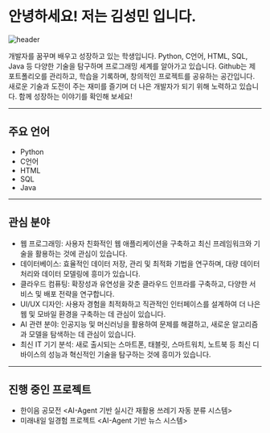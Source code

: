 # 안녕하세요! 저는 김성민 입니다.

![header](https://capsule-render.vercel.app/api?type=waving&color=gradient&height=300&section=header&text=Hi!%20My%20name%20is%20KSM%20%F0%9F%A4%97)


개발자를 꿈꾸며 배우고 성장하고 있는 학생입니다. Python, C언어, HTML, SQL, Java 등 다양한 기술을 탐구하며 프로그래밍 세계를 알아가고 있습니다. Github는 제 포트폴리오를 관리하고, 학습을 기록하며, 창의적인 프로젝트를 공유하는 공간입니다. 새로운 기술과 도전이 주는 재미를 즐기며 더 나은 개발자가 되기 위해 노력하고 있습니다. 함께 성장하는 이야기를 확인해 보세요!

------------------------------------------------------------
## 주요 언어
- Python
- C언어
- HTML
- SQL
- Java

------------------------------------------------------------
## 관심 분야
- 웹 프로그래밍: 사용자 친화적인 웹 애플리케이션을 구축하고 최신 프레임워크와 기술을 활용하는 것에 관심이 있습니다.
- 데이터베이스: 효율적인 데이터 저장, 관리 및 최적화 기법을 연구하며, 대량 데이터 처리와 데이터 모델링에 흥미가 있습니다.
- 클라우드 컴퓨팅: 확장성과 유연성을 갖춘 클라우드 인프라를 구축하고, 다양한 서비스 및 배포 전략을 연구합니다.
- UI/UX 디자인: 사용자 경험을 최적화하고 직관적인 인터페이스를 설계하여 더 나은 웹 및 모바일 환경을 구축하는 데 관심이 있습니다.
- AI 관련 분야: 인공지능 및 머신러닝을 활용하여 문제를 해결하고, 새로운 알고리즘과 모델을 탐색하는 데 관심이 있습니다.
- 최신 IT 기기 분석: 새로 출시되는 스마트폰, 태블릿, 스마트워치, 노트북 등 최신 디바이스의 성능과 혁신적인 기술을 탐구하는 것에 흥미가 있습니다.

------------------------------------------------------------
## 진행 중인 프로젝트
- 한이음 공모전 <AI-Agent 기반 실시간 재활용 쓰레기 자동 분류 시스템>
- 미래내일 일경험 프로젝트 <AI-Agent 기반 뉴스 시스템>


<!--
**kimsm0405/kimsm0405** is a ✨ _special_ ✨ repository because its `README.md` (this file) appears on your GitHub profile.

Here are some ideas to get you started:

- 🔭 I’m currently working on ...
- 🌱 I’m currently learning ...
- 👯 I’m looking to collaborate on ...
- 🤔 I’m looking for help with ...
- 💬 Ask me about ...
- 📫 How to reach me: ...
- 😄 Pronouns: ...
- ⚡ Fun fact: ...
-->

